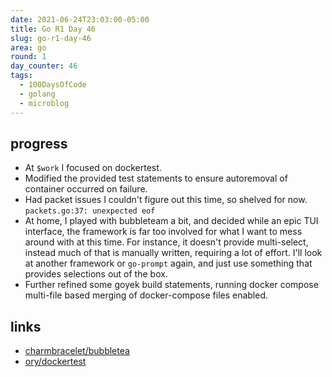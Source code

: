 ```yaml
---
date: 2021-06-24T23:03:00-05:00
title: Go R1 Day 46
slug: go-r1-day-46
area: go
round: 1
day_counter: 46
tags:
  - 100DaysOfCode
  - golang
  - microblog
---
```


## progress

- At `$work` I focused on dockertest.
- Modified the provided test statements to ensure autoremoval of container occurred on failure.
- Had packet issues I couldn't figure out this time, so shelved for now. `packets.go:37: unexpected eof`
- At home, I played with bubbleteam a bit, and decided while an epic TUI interface, the framework is far too involved for what I want to mess around with at this time.
For instance, it doesn't provide multi-select, instead much of that is manually written, requiring a lot of effort.
I'll look at another framework or `go-prompt` again, and just use something that provides selections out of the box.
- Further refined some goyek build statements, running docker compose multi-file based merging of docker-compose files enabled.

## links

- [charmbracelet/bubbletea](https://github.com/charmbracelet/bubbletea)
- [ory/dockertest](https://github.com/ory/dockertest)
